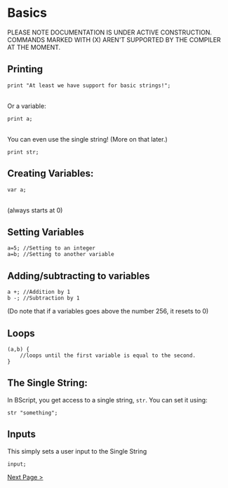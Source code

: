 # Basics

PLEASE NOTE DOCUMENTATION IS UNDER ACTIVE CONSTRUCTION. COMMANDS MARKED WITH (X) AREN'T SUPPORTED BY THE COMPILER AT THE MOMENT.

## Printing<br>
````
print "At least we have support for basic strings!";
````
<br>Or a variable:<br>
````
print a;
````
<br>You can even use the single string! (More on that later.)<br>
````
print str;
````

## Creating Variables:<br>
````
var a;
````
<br>(always starts at 0)

## Setting Variables

````
a=5; //Setting to an integer
a=b; //Setting to another variable
````

## Adding/subtracting to variables

````
a +; //Addition by 1
b -; //Subtraction by 1
````
(Do note that if a variables goes above the number 256, it resets to 0)

## Loops
````
(a,b) {
    //loops until the first variable is equal to the second.
}
````

## The Single String:
In BScript, you get access to a single string, `str`. You can set it using:
````
str "something";
````

## Inputs

This simply sets a user input to the Single String

````
input;
````

[Next Page >](functions.html)